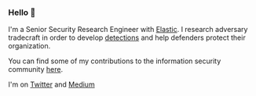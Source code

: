 ### Hello 👋

I'm a Senior Security Research Engineer with [Elastic](https://elastic.co). I research adversary tradecraft in order to develop [detections](https://github.com/elastic/detection-rules) and help defenders protect their organization.

You can find some of my contributions to the information security community [here](https://github.com/threat-punter/community-contributions).

I'm on [Twitter](https://twitter.com/threatpunter) and [Medium](https://medium.com/threatpunter)

